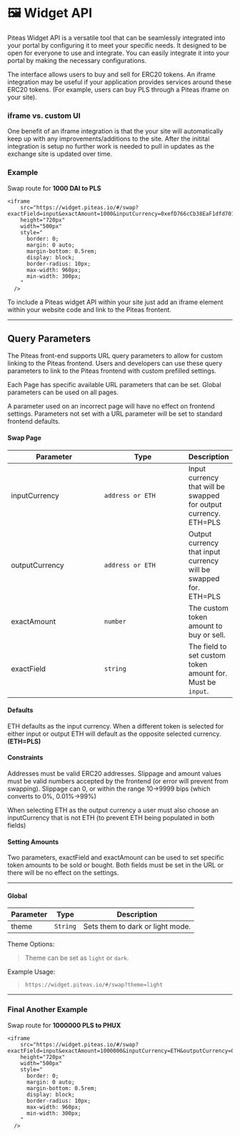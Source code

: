 # 🖼 Widget API

Piteas Widget API is a versatile tool that can be seamlessly integrated into your portal by configuring it to meet your specific needs. It designed to be open for everyone to use and integrate. You can easily integrate it into your portal by making the necessary configurations.

The interface allows users to buy and sell for ERC20 tokens. An iframe integration may be useful if your application provides services around these ERC20 tokens. (For example, users can buy PLS through a Piteas iframe on your site).

### iframe vs. custom UI

One benefit of an iframe integration is that the your site will automatically keep up with any improvements/additions to the site. After the initital integration is setup no further work is needed to pull in updates as the exchange site is updated over time.

### Example

Swap route for **1000 DAI to PLS**

```
<iframe
    src="https://widget.piteas.io/#/swap?exactField=input&exactAmount=1000&inputCurrency=0xefD766cCb38EaF1dfd701853BFCe31359239F305&outputCurrency=ETH"
    height="720px"
    width="500px"
    style="
      border: 0;
      margin: 0 auto;
      margin-bottom: 0.5rem;
      display: block;
      border-radius: 10px;
      max-width: 960px;
      min-width: 300px;
    "
  />
```

To include a Piteas widget API within your site just add an iframe element within your website code and link to the Piteas frontent.

***

## Query Parameters

The Piteas  front-end supports URL query parameters to allow for custom linking to the Piteas frontend. Users and developers can use these query parameters to link to the Piteas frontend with custom prefilled settings.

Each Page has specific available URL parameters that can be set. Global parameters can be used on all pages.

A parameter used on an incorrect page will have no effect on frontend settings. Parameters not set with a URL parameter will be set to standard frontend defaults.

#### Swap Page[​](https://docs.uniswap.org/contracts/v2/guides/interface-integration/custom-interface-linking#swap-page) <a href="#swap-page" id="swap-page"></a>

<table><thead><tr><th width="206.33333333333331">Parameter</th><th width="194">Type</th><th>Description</th></tr></thead><tbody><tr><td>inputCurrency</td><td><code>address or ETH</code></td><td>Input currency that will be swapped for output currency. ETH=PLS</td></tr><tr><td>outputCurrency</td><td><code>address or ETH</code></td><td>Output currency that input currency will be swapped for. ETH=PLS</td></tr><tr><td>exactAmount</td><td><code>number</code></td><td>The custom token amount to buy or sell.</td></tr><tr><td>exactField</td><td><code>string</code></td><td>The field to set custom token amount for. Must be <code>input</code>.</td></tr></tbody></table>

#### Defaults[​](https://docs.uniswap.org/contracts/v2/guides/interface-integration/custom-interface-linking#defaults) <a href="#defaults" id="defaults"></a>

ETH defaults as the input currency. When a different token is selected for either input or output ETH will default as the opposite selected currency. **(ETH=PLS)**

#### Constraints[​](https://docs.uniswap.org/contracts/v2/guides/interface-integration/custom-interface-linking#constraints) <a href="#constraints" id="constraints"></a>

Addresses must be valid ERC20 addresses. Slippage and amount values must be valid numbers accepted by the frontend (or error will prevent from swapping). Slippage can 0, or within the range 10->9999 bips (which converts to 0%, 0.01%->99%)

When selecting ETH as the output currency a user must also choose an inputCurrency that is not ETH (to prevent ETH being populated in both fields)

#### Setting Amounts[​](https://docs.uniswap.org/contracts/v2/guides/interface-integration/custom-interface-linking#setting-amounts) <a href="#setting-amounts" id="setting-amounts"></a>

Two parameters, exactField and exactAmount can be used to set specific token amounts to be sold or bought. Both fields must be set in the URL or there will be no effect on the settings.

***

#### Global[​](https://docs.uniswap.org/contracts/v2/guides/interface-integration/custom-interface-linking#global) <a href="#global" id="global"></a>

<table data-full-width="false"><thead><tr><th>Parameter</th><th>Type</th><th>Description</th></tr></thead><tbody><tr><td>theme</td><td><code>String</code></td><td>Sets them to dark or light mode.</td></tr></tbody></table>

Theme Options:[​](https://docs.uniswap.org/contracts/v2/guides/interface-integration/custom-interface-linking#theme-options)

> Theme can be set as `light` or `dark`.

Example Usage:[​](https://docs.uniswap.org/contracts/v2/guides/interface-integration/custom-interface-linking#example-usage)

> `https://widget.piteas.io/#/swap?theme=light`

***

### Final Another Example

Swap route for **1000000 PLS to PHUX**

```
<iframe
    src="https://widget.piteas.io/#/swap?exactField=input&exactAmount=1000000&inputCurrency=ETH&outputCurrency=0x9663c2d75ffd5F4017310405fCe61720aF45B829"
    height="720px"
    width="500px"
    style="
      border: 0;
      margin: 0 auto;
      margin-bottom: 0.5rem;
      display: block;
      border-radius: 10px;
      max-width: 960px;
      min-width: 300px;
    "
  />
```
